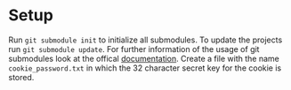# Setup
Run `git submodule init` to initialize all submodules. To update the projects run `git submodule update`. For further information of the usage of git submodules look at the offical [documentation](https://git-scm.com/book/en/v2/Git-Tools-Submodules).
Create a file with the name `cookie_password.txt` in which the 32 character secret key for the cookie is stored.